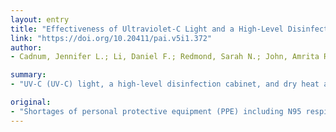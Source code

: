 ```yaml
---
layout: entry
title: "Effectiveness of Ultraviolet-C Light and a High-Level Disinfection Cabinet for Decontamination of N95 Respirators"
link: "https://doi.org/10.20411/pai.v5i1.372"
author:
- Cadnum, Jennifer L.; Li, Daniel F.; Redmond, Sarah N.; John, Amrita R.; Pearlmutter, Basya; Donskey, Curtis J.

summary:
- "UV-C (UV-C) light, a high-level disinfection cabinet, and dry heat at 70 degrees C for 30 minutes. The high levels of the cabinet generated aerosolized peracetic acid and hydrogen peroxide. There is uncertainty about the efficacy of decontamination technologies. UV-c could be useful to maintain adequate supplies. But there is uncertainty regarding the effectiveness of the technologies analyzed. 3 methods, including ultraviolet-C light, were considered effective for decontaminating N95 respirators inoculated with methicillin-resistant Staphylococcus. light and dry. heat."

original:
- "Shortages of personal protective equipment (PPE) including N95 respirators are an urgent concern in the setting of the global COVID-19 pandemic. Decontamination of PPE could be useful to maintain adequate supplies, but there is uncertainty regarding the efficacy of decontamination technologies. Methods: A modification of the American Society for Testing and Materials standard quantitative carrier disk test method (ASTM E-2197-11) was used to examine the effectiveness of 3 methods, including ultraviolet-C (UV-C) light, a high-level disinfection cabinet that generates aerosolized peracetic acid and hydrogen peroxide, and dry heat at 70 degrees C for 30 minutes. We assessed the decontamination of 3 commercial N95 respirators inoculated with methicillin-resistant Staphylococcus aureus (MRSA) and bacteriophages MS2 and Phi6; the latter is an enveloped RNA virus used as a surrogate for coronaviruses. Three and 6 log10 reductions on respirators were considered effective for decontamination and disinfection, respectively. Results: UV-C administered as a 1-minute cycle in a UV-C box or a 30-minute cycle by a room decontamination device reduced contamination but did not meet criteria for decontamination of the viruses from all sites on the N95s. The high-level disinfection cabinet was effective for decontamination of the N95s and achieved disinfection with an extended 31-minute cycle. Dry heat at 70 degrees C for 30 minutes was not effective for decontamination of the bacteriophages. Conclusions: UV-C could be useful to reduce contamination on N95 respirators. However, the UV-C technologies studied did not meet pre-established criteria for decontamination under the test conditions used. The high-level disinfection cabinet was more effective and met criteria for disinfection with an extended cycle."
---
```


